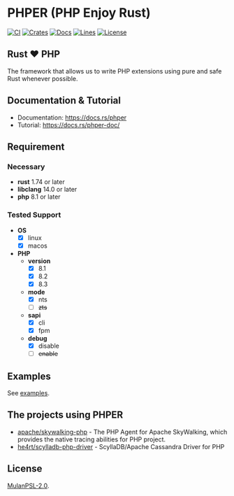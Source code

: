 # PHPER (PHP Enjoy Rust)

[![CI](https://github.com/phper-framework/phper/actions/workflows/ci.yml/badge.svg)](https://github.com/phper-framework/phper/actions/workflows/ci.yml)
[![Crates](https://img.shields.io/crates/v/phper)](https://crates.io/crates/phper)
[![Docs](https://img.shields.io/docsrs/phper)](https://docs.rs/phper)
[![Lines](https://img.shields.io/tokei/lines/github/phper-framework/phper)](https://github.com/phper-framework/phper)
[![License](https://img.shields.io/crates/l/phper)](https://github.com/phper-framework/phper/blob/master/LICENSE)

## Rust ❤️ PHP

The framework that allows us to write PHP extensions using pure and safe Rust whenever possible.

## Documentation & Tutorial

- Documentation: <https://docs.rs/phper>
- Tutorial: <https://docs.rs/phper-doc/>

## Requirement

### Necessary

- **rust** 1.74 or later
- **libclang** 14.0 or later
- **php** 8.1 or later

### Tested Support

- **OS**
  - [x] linux
  - [x] macos
- **PHP**
  - **version**
    - [x] 8.1
    - [x] 8.2
    - [x] 8.3
  - **mode**
    - [x] nts
    - [ ] ~~zts~~
  - **sapi**
    - [x] cli
    - [x] fpm
  - **debug**
    - [x] disable
    - [ ] ~~enable~~

## Examples

See [examples](https://github.com/phper-framework/phper/tree/master/examples).

## The projects using PHPER

- [apache/skywalking-php](https://github.com/apache/skywalking-php) - The PHP Agent for Apache SkyWalking, which provides the native tracing abilities for PHP project.
- [he4rt/scylladb-php-driver](https://github.com/he4rt/scylladb-php-driver/tree/v2) - ScyllaDB/Apache Cassandra Driver for PHP

## License

[MulanPSL-2.0](https://github.com/phper-framework/phper/blob/master/LICENSE).
